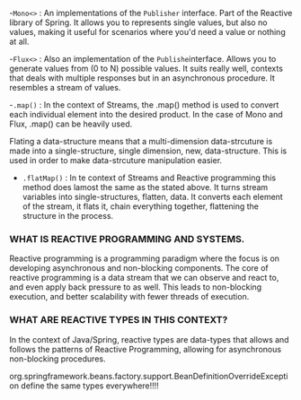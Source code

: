 
-`Mono<>` : An implementations of the `Publisher` interface. Part of the Reactive library of Spring.
It allows you to represents single values, but also no values, making it useful for scenarios where you'd need a value or nothing at all. 

-`Flux<>` : Also an implementation of the `Publishe`interface. Allows you to generate values from (0 to N) possible values. It suits really well, contexts that deals with multiple responses but in an asynchronous procedure. It resembles a stream of values. 

-`.map()` : In the context of Streams, the .map() method is used to convert each individual element into the desired product. In the case of Mono and Flux, .map() can be heavily used.

Flating a data-structure means that a multi-dimension data-strcuture is made into a single-structure, single dimension, new, data-structure. This is used in order to make data-strcuture manipulation easier. 

- `.flatMap()` : In te context of Streams and Reactive programming this method does lamost the same as the stated above. It turns stream variables into single-structures, flatten, data. It converts each element of the stream, it flats it, chain everything together, flattening the structure in the process. 

### WHAT IS REACTIVE PROGRAMMING AND SYSTEMS.

Reactive programming is a programming paradigm where the focus is on developing asynchronous and non-blocking components. The core of reactive programming is a data stream that we can observe and react to, and even apply back pressure to as well. This leads to non-blocking execution, and better scalability with fewer threads of execution.

### WHAT ARE REACTIVE TYPES IN THIS CONTEXT?

In the context of Java/Spring, reactive types are data-types that allows and follows the patterns of Reactive Programming, allowing for asynchronous non-blocking procedures. 

org.springframework.beans.factory.support.BeanDefinitionOverrideException
define the same types everywhere!!!!